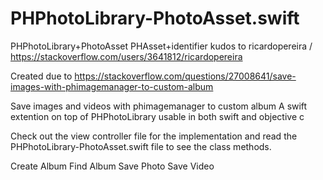 # PHPhotoLibrary-PhotoAsset.swift
PHPhotoLibrary+PhotoAsset PHAsset+identifier kudos to ricardopereira / https://stackoverflow.com/users/3641812/ricardopereira

Created due to https://stackoverflow.com/questions/27008641/save-images-with-phimagemanager-to-custom-album

Save images and videos with phimagemanager to custom album 
A swift extention on top of PHPhotoLibrary usable in both swift and objective c

Check out the view controller file for the implementation and read the PHPhotoLibrary-PhotoAsset.swift file to see the class methods. 

Create Album
Find Album
Save Photo
Save Video 
